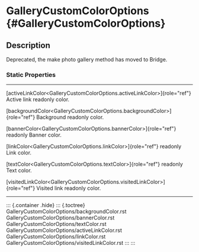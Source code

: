 GalleryCustomColorOptions {#GalleryCustomColorOptions}
=========================

Description
-----------

Deprecated, the make photo gallery method has moved to Bridge.

### Static Properties

  ------------------------------------------------------------------------------ ---------------
  [activeLinkColor\<GalleryCustomColorOptions.activeLinkColor\>]{role="ref"}     Active link
  readonly                                                                       color.

  [backgroundColor\<GalleryCustomColorOptions.backgroundColor\>]{role="ref"}     Background
  readonly                                                                       color.

  [bannerColor\<GalleryCustomColorOptions.bannerColor\>]{role="ref"} readonly    Banner color.

  [linkColor\<GalleryCustomColorOptions.linkColor\>]{role="ref"} readonly        Link color.

  [textColor\<GalleryCustomColorOptions.textColor\>]{role="ref"} readonly        Text color.

  [visitedLinkColor\<GalleryCustomColorOptions.visitedLinkColor\>]{role="ref"}   Visited link
  readonly                                                                       color.
  ------------------------------------------------------------------------------ ---------------

::: {.container .hide}
::: {.toctree}
GalleryCustomColorOptions/backgroundColor.rst
GalleryCustomColorOptions/bannerColor.rst
GalleryCustomColorOptions/textColor.rst
GalleryCustomColorOptions/activeLinkColor.rst
GalleryCustomColorOptions/linkColor.rst
GalleryCustomColorOptions/visitedLinkColor.rst
:::
:::
